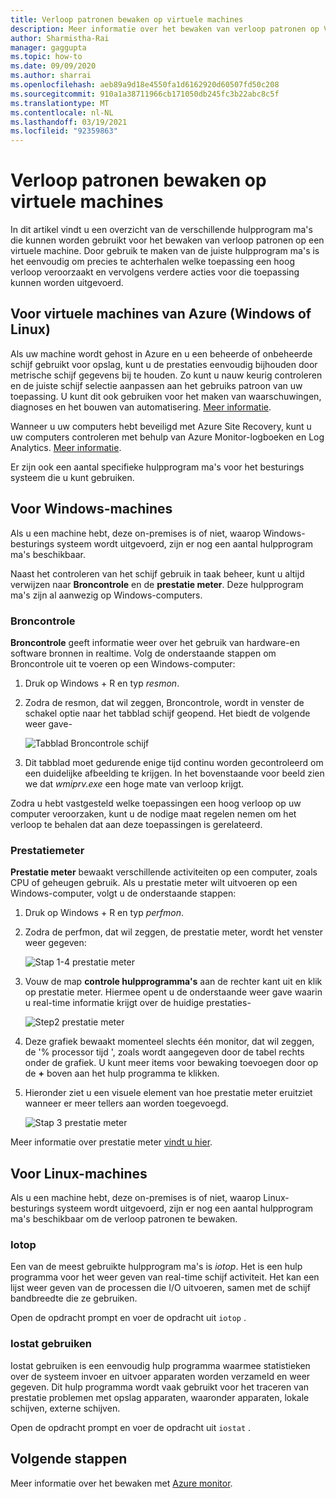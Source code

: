 ```yaml
---
title: Verloop patronen bewaken op virtuele machines
description: Meer informatie over het bewaken van verloop patronen op Virtual Machines die zijn beveiligd met Azure Site Recovery
author: Sharmistha-Rai
manager: gaggupta
ms.topic: how-to
ms.date: 09/09/2020
ms.author: sharrai
ms.openlocfilehash: aeb89a9d18e4550fa1d6162920d60507fd50c208
ms.sourcegitcommit: 910a1a38711966cb171050db245fc3b22abc8c5f
ms.translationtype: MT
ms.contentlocale: nl-NL
ms.lasthandoff: 03/19/2021
ms.locfileid: "92359863"
---
```

# <a name="monitoring-churn-patterns-on-virtual-machines"></a>Verloop patronen bewaken op virtuele machines

In dit artikel vindt u een overzicht van de verschillende hulpprogram ma's die kunnen worden gebruikt voor het bewaken van verloop patronen op een virtuele machine. Door gebruik te maken van de juiste hulpprogram ma's is het eenvoudig om precies te achterhalen welke toepassing een hoog verloop veroorzaakt en vervolgens verdere acties voor die toepassing kunnen worden uitgevoerd.

## <a name="for-azure-virtual-machines-windows-or-linux"></a>Voor virtuele machines van Azure (Windows of Linux)

Als uw machine wordt gehost in Azure en u een beheerde of onbeheerde schijf gebruikt voor opslag, kunt u de prestaties eenvoudig bijhouden door metrische schijf gegevens bij te houden. Zo kunt u nauw keurig controleren en de juiste schijf selectie aanpassen aan het gebruiks patroon van uw toepassing. U kunt dit ook gebruiken voor het maken van waarschuwingen, diagnoses en het bouwen van automatisering. [Meer informatie](https://azure.microsoft.com/blog/per-disk-metrics-managed-disks/).

Wanneer u uw computers hebt beveiligd met Azure Site Recovery, kunt u uw computers controleren met behulp van Azure Monitor-logboeken en Log Analytics. [Meer informatie](./monitor-log-analytics.md).

Er zijn ook een aantal specifieke hulpprogram ma's voor het besturings systeem die u kunt gebruiken.

## <a name="for-windows-machines"></a>Voor Windows-machines

Als u een machine hebt, deze on-premises is of niet, waarop Windows-besturings systeem wordt uitgevoerd, zijn er nog een aantal hulpprogram ma's beschikbaar.

Naast het controleren van het schijf gebruik in taak beheer, kunt u altijd verwijzen naar **Broncontrole** en de **prestatie meter**. Deze hulpprogram ma's zijn al aanwezig op Windows-computers.

### <a name="resource-monitor"></a>Broncontrole

**Broncontrole** geeft informatie weer over het gebruik van hardware-en software bronnen in realtime. Volg de onderstaande stappen om Broncontrole uit te voeren op een Windows-computer:

1. Druk op Windows + R en typ _resmon_.
1. Zodra de resmon, dat wil zeggen, Broncontrole, wordt in venster de schakel optie naar het tabblad schijf geopend. Het biedt de volgende weer gave-

    ![Tabblad Broncontrole schijf](./media/monitoring-high-churn/resmon-disk-tab.png)

1. Dit tabblad moet gedurende enige tijd continu worden gecontroleerd om een duidelijke afbeelding te krijgen. In het bovenstaande voor beeld zien we dat _wmiprv.exe_ een hoge mate van verloop krijgt.

Zodra u hebt vastgesteld welke toepassingen een hoog verloop op uw computer veroorzaken, kunt u de nodige maat regelen nemen om het verloop te behalen dat aan deze toepassingen is gerelateerd.

### <a name="performance-monitor"></a>Prestatiemeter

**Prestatie meter** bewaakt verschillende activiteiten op een computer, zoals CPU of geheugen gebruik. Als u prestatie meter wilt uitvoeren op een Windows-computer, volgt u de onderstaande stappen:

1. Druk op Windows + R en typ _perfmon_.
1. Zodra de perfmon, dat wil zeggen, de prestatie meter, wordt het venster weer gegeven:

    ![Stap 1-4 prestatie meter](./media/monitoring-high-churn/perfmon-step1.png)

1. Vouw de map **controle hulpprogramma's** aan de rechter kant uit en klik op prestatie meter. Hiermee opent u de onderstaande weer gave waarin u real-time informatie krijgt over de huidige prestaties-

    ![Step2 prestatie meter](./media/monitoring-high-churn/perfmon-step1.png)

1. Deze grafiek bewaakt momenteel slechts één monitor, dat wil zeggen, de '% processor tijd ', zoals wordt aangegeven door de tabel rechts onder de grafiek. U kunt meer items voor bewaking toevoegen door op de **+** boven aan het hulp programma te klikken.
1. Hieronder ziet u een visuele element van hoe prestatie meter eruitziet wanneer er meer tellers aan worden toegevoegd.

    ![Stap 3 prestatie meter](./media/monitoring-high-churn/perfmon-step3.png)

Meer informatie over prestatie meter [vindt u hier](/dynamics365/business-central/dev-itpro/administration/monitor-use-performance-monitor-collect-event-trace-data).

## <a name="for-linux-machines"></a>Voor Linux-machines

Als u een machine hebt, deze on-premises is of niet, waarop Linux-besturings systeem wordt uitgevoerd, zijn er nog een aantal hulpprogram ma's beschikbaar om de verloop patronen te bewaken.

### <a name="iotop"></a>Iotop

Een van de meest gebruikte hulpprogram ma's is _iotop_. Het is een hulp programma voor het weer geven van real-time schijf activiteit. Het kan een lijst weer geven van de processen die I/O uitvoeren, samen met de schijf bandbreedte die ze gebruiken.

Open de opdracht prompt en voer de opdracht uit `iotop` .

### <a name="iostat"></a>Iostat gebruiken

Iostat gebruiken is een eenvoudig hulp programma waarmee statistieken over de systeem invoer en uitvoer apparaten worden verzameld en weer gegeven. Dit hulp programma wordt vaak gebruikt voor het traceren van prestatie problemen met opslag apparaten, waaronder apparaten, lokale schijven, externe schijven.

Open de opdracht prompt en voer de opdracht uit `iostat` .

## <a name="next-steps"></a>Volgende stappen

Meer informatie over het bewaken met [Azure monitor](monitor-log-analytics.md).